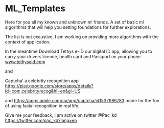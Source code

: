 # ML_Templates 

Here for you all my known and unknown ml friends. A set of basic ml algorithms that will help you setting foundations for further explorations.

The list is not exaustive, I am working on providing more algorithms with the context of application.

In the meantime Download Tethys e-ID our digital ID app, allowing you to carry your drivers licence, health card and Passport on your phone www.tethyseid.com

and 

Captcha' a celebrity recognition app https://play.google.com/store/apps/details?id=com.celebrityrecog&hl=en&gl=US 

and https://apps.apple.com/ca/app/captcha/id1537986783 made for the fun of using facial recognition in real life.


Give me your feedback, I am active on twitter @Pac_kd https://twitter.com/pac_kd?lang=en

